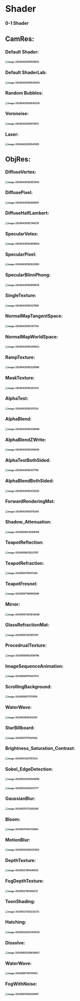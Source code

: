 # Shader
#### 0-1 Shader



## CamRes:

#### Default Shader:

#### <img src="./Pictures/image-20240429205559812.png" alt="image-20240429205559812" style="zoom: 50%;" /> 

#### Default ShaderLab:

#### <img src="./Pictures/image-20240429205828453.png" alt="image-20240429205828453" style="zoom: 50%;" />

#### Random Bubbles:

#### <img src="./Pictures/image-20240429205842529.png" alt="image-20240429205842529" style="zoom: 50%;" /> 

#### Voronoise:

#### <img src="./Pictures/image-20240429205914531.png" alt="image-20240429205914531" style="zoom: 50%;" /> 

#### Laser:

#### <img src="./Pictures/image-20240429205941455.png" alt="image-20240429205941455" style="zoom: 50%;" />



## ObjRes:

#### DiffuseVertex:

#### <img src="./Pictures/image-20240430182652042.png" alt="image-20240430182652042" style="zoom:50%;" />

#### DiffusePixel:

#### <img src="./Pictures/image-20240430182609581.png" alt="image-20240430182609581" style="zoom:50%;" />

#### DiffuseHalfLambert:

#### <img src="./Pictures/image-20240430182748276.png" alt="image-20240430182748276" style="zoom:50%;" />

#### SpecularVetex:

#### <img src="./Pictures/image-20240430182809564.png" alt="image-20240430182809564" style="zoom:50%;" />

#### SpecularPixel:

#### <img src="./Pictures/image-20240430182832085.png" alt="image-20240430182832085" style="zoom:50%;" />

#### SpecularBlinnPhong:

#### <img src="./Pictures/image-20240430182850878.png" alt="image-20240430182850878" style="zoom:50%;" />

#### SingleTexture:

#### <img src="./Pictures/image-20240430183127909.png" alt="image-20240430183127909" style="zoom:50%;" />

#### NormalMapTangentSpace:

#### <img src="./Pictures/image-20240430183147734.png" alt="image-20240430183147734" style="zoom:50%;" />

#### NormalMapWorldSpace:

#### <img src="./Pictures/image-20240430183205623.png" alt="image-20240430183205623" style="zoom:50%;" />

#### RampTexture:

#### <img src="./Pictures/image-20240430183229566.png" alt="image-20240430183229566" style="zoom:50%;" />

#### MaskTexture:

#### <img src="./Pictures/image-20240430183253312.png" alt="image-20240430183253312" style="zoom:50%;" />

#### AlphaTest:

#### <img src="./Pictures/image-20240430183313124.png" alt="image-20240430183313124" style="zoom:50%;" />

#### AlphaBlend:

#### <img src="./Pictures/image-20240430183338006.png" alt="image-20240430183338006" style="zoom:50%;" />

#### AlphaBlendZWrite:

#### <img src="./Pictures/image-20240430183356939.png" alt="image-20240430183356939" style="zoom:50%;" />

#### AlphaTestBothSided:

#### <img src="./Pictures/image-20240430183417795.png" alt="image-20240430183417795" style="zoom:50%;" />

#### AlphaBlendBothSided:

#### <img src="./Pictures/image-20240430183435292.png" alt="image-20240430183435292" style="zoom:50%;" />

#### ForwardRenderingMat:

#### <img src="./Pictures/image-20240430183515244.png" alt="image-20240430183515244" style="zoom:50%;" />

#### Shadow_Attenuation:

#### <img src="./Pictures/image-20240506210309788.png" alt="image-20240506210309788" style="zoom:50%;" />

#### TeapotReflection:

#### <img src="./Pictures/image-20240506210221787.png" alt="image-20240506210221787" style="zoom:50%;" />

#### TeapotRefraction:

#### <img src="./Pictures/image-20240507181011345.png" alt="image-20240507181011345" style="zoom:50%;" />

#### TeapotFresnel:

#### <img src="./Pictures/image-20240507180959399.png" alt="image-20240507180959399" style="zoom:50%;" />

#### Mirror:

#### <img src="./Pictures/image-20240507203832648.png" alt="image-20240507203832648" style="zoom:50%;" />

#### GlassRefractionMat:

#### <img src="./Pictures/image-20240507203951147.png" alt="image-20240507203951147" style="zoom:50%;" />

#### ProcedrualTexture:

#### <img src="./Pictures/image-20240508162508796.png" alt="image-20240508162508796" style="zoom:50%;" />

#### ImageSequenceAnimation:

#### <img src="./Pictures/image-20240508170447572.png" alt="image-20240508170447572" style="zoom:50%;" />

#### ScrollingBackground:

#### <img src="./Pictures/image-20240508173111819.png" alt="image-20240508173111819" style="zoom:50%;" />

#### WaterWave:

#### <img src="./Pictures/image-20240510181242191.png" alt="image-20240510181242191" style="zoom:50%;" />

#### StarBillboard:

#### <img src="./Pictures/image-20240511175541492.png" alt="image-20240511175541492" style="zoom:50%;" />

#### Brightness_Saturation_Contrast:

#### <img src="./Pictures/image-20240513201151233.png" alt="image-20240513201151233" style="zoom:50%;" />

#### Sobel_EdgeDetection:

#### <img src="./Pictures/image-20240514204544956.png" alt="image-20240514204544956" style="zoom:50%;" />

#### <img src="./Pictures/image-20240514204212777.png" alt="image-20240514204212777" style="zoom:50%;" />

#### GaussianBlur:

#### <img src="./Pictures/image-20240515172305240.png" alt="image-20240515172305240" style="zoom:50%;" />

#### Bloom:

#### <img src="./Pictures/image-20240515192725663.png" alt="image-20240515192725663" style="zoom:50%;" />

#### MotionBlur:

#### <img src="./Pictures/image-20240520200312503.png" alt="image-20240520200312503" style="zoom:50%;" />

#### DepthTexture:

#### <img src="./Pictures/image-20240521181446920.png" alt="image-20240521181446920" style="zoom:50%;" />

#### FogDepthTexture:

#### <img src="./Pictures/image-20240521181400231.png" alt="image-20240521181400231" style="zoom:50%;" />

#### ToonShading:

#### <img src="./Pictures/image-20240527202232272.png" alt="image-20240527202232272" style="zoom:50%;" />

#### Hatching:

#### <img src="./Pictures/image-20240529203703930.png" alt="image-20240529203703930" style="zoom:50%;" />

#### Dissolve:

#### <img src="./Pictures/image-20240603200636631.png" alt="image-20240603200636631" style="zoom:50%;" />

#### WaterWave:

#### <img src="./Pictures/image-20240607181115503.png" alt="image-20240607181115503" style="zoom:50%;" />

#### FogWithNoise:

#### <img src="./Pictures/image-20240613183029467.png" alt="image-20240613183029467" style="zoom:50%;" />
